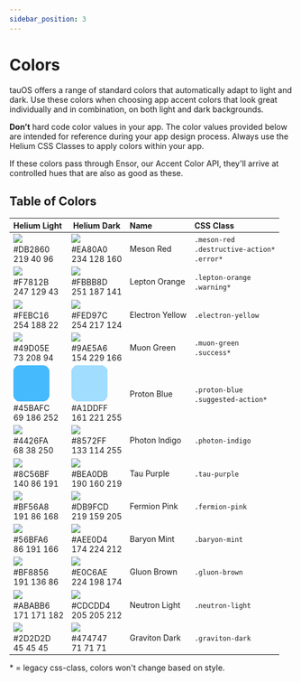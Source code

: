 ```yaml
---
sidebar_position: 3
---
```


# Colors

tauOS offers a range of standard colors that automatically adapt to light and dark. Use these colors when choosing app accent colors that look great individually and in combination, on both light and dark backgrounds.

**Don’t** hard code color values in your app. The color values provided below are intended for reference during your app design process. Always use the Helium CSS Classes to apply colors within your app.

If these colors pass through Ensor, our Accent Color API, they'll arrive at controlled hues that are also as good as these.

## Table of Colors

| Helium Light                                           | Helium Dark                                             | Name            | CSS Class                                              |
| :----------------------------------------------------- | ------------------------------------------------------- | :-------------- | :----------------------------------------------------- |
| ![](/assets/color_24.png)<br />#DB2860<br />219 40 96  | ![](/assets/color_23.png)<br />#EA80A0<br />234 128 160 | Meson Red       | `.meson-red`<br />`.destructive-action*`<br />`.error*` |
| ![](/assets/color_22.png)<br />#F7812B<br />247 129 43 | ![](/assets/color_21.png)<br />#FBBB8D<br />251 187 141 | Lepton Orange   | `.lepton-orange`<br />`.warning*`                      |
| ![](/assets/color_20.png)<br />#FEBC16<br />254 188 22 | ![](/assets/color_19.png)<br />#FED97C<br />254 217 124 | Electron Yellow | `.electron-yellow`                                     |
| ![](/assets/color_18.png)<br />#49D05E<br />73 208 94  | ![](/assets/color_17.png)<br />#9AE5A6<br />154 229 166 | Muon Green      | `.muon-green`<br />`.success*`                         |
| ![](/assets/color_16.png)<br />#45BAFC<br />69 186 252 | ![](/assets/color_15.png)<br />#A1DDFF<br />161 221 255 | Proton Blue     | `.proton-blue`<br />`.suggested-action*`               |
| ![](/assets/color_14.png)<br />#4426FA<br />68 38 250  | ![](/assets/color_13.png)<br />#8572FF<br />133 114 255 | Photon Indigo   | `.photon-indigo`                                       |
| ![](/assets/color_12.png)<br />#8C56BF<br />140 86 191 | ![](/assets/color_11.png)<br />#BEA0DB<br />190 160 219 | Tau Purple      | `.tau-purple`                                          |
| ![](/assets/color_10.png)<br />#BF56A8<br />191 86 168 | ![](/assets/color_9.png)<br />#DB9FCD<br />219 159 205  | Fermion Pink    | `.fermion-pink`                                        |
| ![](/assets/color_8.png)<br />#56BFA6<br />86 191 166  | ![](/assets/color_7.png)<br />#AEE0D4<br />174 224 212  | Baryon Mint     | `.baryon-mint`                                         |
| ![](/assets/color_6.png)<br />#BF8856<br />191 136 86  | ![](/assets/color_5.png)<br />#E0C6AE<br />224 198 174  | Gluon Brown     | `.gluon-brown`                                         |
| ![](/assets/color_4.png)<br />#ABABB6<br />171 171 182 | ![](/assets/color_3.png)<br />#CDCDD4<br />205 205 212  | Neutron Light   | `.neutron-light`                                       |
| ![](/assets/color_2.png)<br />#2D2D2D<br />45 45 45    | ![](/assets/color_1.png)<br />#474747<br />71 71 71     | Graviton Dark   | `.graviton-dark`                                       |

\* = legacy css-class, colors won't change based on style.
